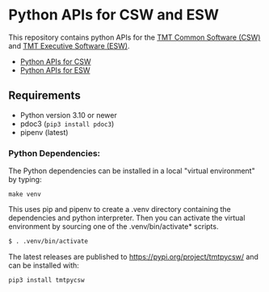 # Python APIs for CSW and ESW

This repository contains python APIs for the [TMT Common Software (CSW)](https://github.com/tmtsoftware/csw)
and [TMT Executive Software (ESW)](https://tmtsoftware.github.io/esw/).

* [Python APIs for CSW](csw/index.html)
* [Python APIs for ESW](esw/index.html)

## Requirements

* Python version 3.10 or newer
* pdoc3 (`pip3 install pdoc3`)
* pipenv (latest)

### Python Dependencies:

The Python dependencies can be installed in a local "virtual environment"
by typing:

```
make venv
```

This uses pip and pipenv to create a .venv directory containing the dependencies and python interpreter.
Then you can activate the virtual environment by sourcing one of the .venv/bin/activate* scripts.

```bash
$ . .venv/bin/activate
```

The latest releases are published to https://pypi.org/project/tmtpycsw/ and can be installed with:

    pip3 install tmtpycsw


